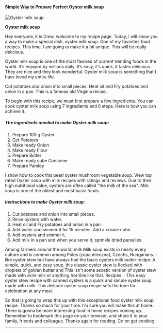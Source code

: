             

#### Simple Way to Prepare Perfect Oyster milk soup

![Oyster milk soup](https://img-global.cpcdn.com/recipes/18660bacf3b95f20/751x532cq70/oyster-milk-soup-recipe-main-photo.jpg)

**Oyster milk soup**

Hey everyone, it is Drew, welcome to my recipe page. Today, I will show you a way to make a special dish, oyster milk soup. One of my favorites food recipes. This time, I am going to make it a bit unique. This will be really delicious.

Oyster milk soup is one of the most favored of current trending foods in the world. It’s enjoyed by millions daily. It’s easy, it’s quick, it tastes delicious. They are nice and they look wonderful. Oyster milk soup is something that I have loved my entire life.

Cut potatoes and onion into small pieces. Heat oil and Fry potatoes and onion in a pan. This is a famous old Virginia recipe.

To begin with this recipe, we must first prepare a few ingredients. You can cook oyster milk soup using 7 ingredients and 6 steps. Here is how you can achieve it.

##### The ingredients needed to make Oyster milk soup:

1.  Prepare 100 g Oyster
2.  Get Potatoes
3.  Make ready Onion
4.  Make ready Flour
5.  Prepare Butter
6.  Make ready cube Consome
7.  Prepare Parsley

I show how to cook this pearl oyster mushroom vegetable soup. View top rated Oyster soup with milk recipes with ratings and reviews. Due to their high nutritional value, oysters are often called "the milk of the sea". Milk soup is one of the oldest and most basic foods.

##### Instructions to make Oyster milk soup:

1.  Cut potatoes and onion into small pieces.
2.  Rinse oysters with water.
3.  Heat oil and Fry potatoes and onion in a pan.
4.  Add water and simmer it for 15 minutes. Add a cosine cube.
5.  Add oysters and simmer it.
6.  Add milk in a pan and when you serve it, sprinkle dried parselies.

Among farmers around the world, milk Milk soup exists in nearly every culture and is common among Poles (zupa mleczna), Czechs, Hungarians. I like oyster stew but have always had the basic oysters milk butter recipe. A simple, quick, and easy soup, this classic oyster stew is flecked with droplets of golden butter and This isn't some ascetic version of oyster stew made with skim milk or anything horrible like that. Recipes. · This easy oyster stew recipe with canned oysters is a quick and simple oyster soup made with milk. This delicate oyster soup recipe sets the tone for celebration at any meal.

So that is going to wrap this up with this exceptional food oyster milk soup recipe. Thanks so much for your time. I’m sure you will make this at home. There is gonna be more interesting food in home recipes coming up. Remember to bookmark this page on your browser, and share it to your family, friends and colleague. Thanks again for reading. Go on get cooking!

* * *